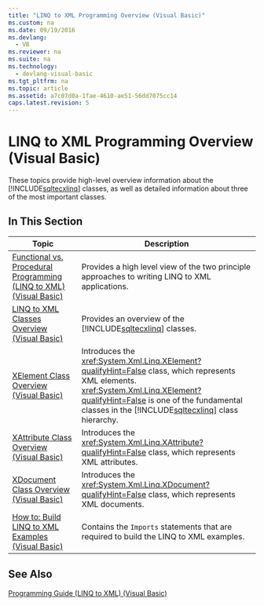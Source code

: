 ```yaml
---
title: "LINQ to XML Programming Overview (Visual Basic)"
ms.custom: na
ms.date: 09/19/2016
ms.devlang: 
  - VB
ms.reviewer: na
ms.suite: na
ms.technology: 
  - devlang-visual-basic
ms.tgt_pltfrm: na
ms.topic: article
ms.assetid: a7c07d0a-1fae-4610-ae51-56dd7075cc14
caps.latest.revision: 5
---
```

# LINQ to XML Programming Overview (Visual Basic)
These topics provide high-level overview information about the [!INCLUDE[sqltecxlinq](../vs140/includes/sqltecxlinq_md.md)] classes, as well as detailed information about three of the most important classes.  
  
## In This Section  
  
|Topic|Description|  
|-----------|-----------------|  
|[Functional vs. Procedural Programming (LINQ to XML) (Visual Basic)](../vs140/Functional-vs.-Procedural-Programming--LINQ-to-XML---Visual-Basic-.md)|Provides a high level view of the two principle approaches to writing LINQ to XML applications.|  
|[LINQ to XML Classes Overview (Visual Basic)](../vs140/LINQ-to-XML-Classes-Overview--Visual-Basic-.md)|Provides an overview of the [!INCLUDE[sqltecxlinq](../vs140/includes/sqltecxlinq_md.md)] classes.|  
|[XElement Class Overview (Visual Basic)](../vs140/XElement-Class-Overview--Visual-Basic-.md)|Introduces the <xref:System.Xml.Linq.XElement?qualifyHint=False> class, which represents XML elements. <xref:System.Xml.Linq.XElement?qualifyHint=False> is one of the fundamental classes in the [!INCLUDE[sqltecxlinq](../vs140/includes/sqltecxlinq_md.md)] class hierarchy.|  
|[XAttribute Class Overview (Visual Basic)](../vs140/XAttribute-Class-Overview--Visual-Basic-.md)|Introduces the <xref:System.Xml.Linq.XAttribute?qualifyHint=False> class, which represents XML attributes.|  
|[XDocument Class Overview (Visual Basic)](../vs140/XDocument-Class-Overview--Visual-Basic-.md)|Introduces the <xref:System.Xml.Linq.XDocument?qualifyHint=False> class, which represents XML documents.|  
|[How to: Build LINQ to XML Examples (Visual Basic)](../vs140/How-to--Build-LINQ-to-XML-Examples--Visual-Basic-.md)|Contains the `Imports` statements that are required to build the LINQ to XML examples.|  
  
## See Also  
 [Programming Guide (LINQ to XML) (Visual Basic)](../vs140/Programming-Guide--LINQ-to-XML---Visual-Basic-.md)